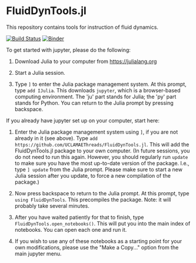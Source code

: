 # FluidDynTools.jl

This repository contains tools for instruction of fluid dynamics.

[![Build Status](https://github.com/UCLAMAEThreads/FluidDynTools.jl/actions/workflows/CI.yml/badge.svg)](https://github.com/UCLAMAEThreads/FluidDynTools.jl/actions/workflows/CI.yml)
[![Binder](https://mybinder.org/badge_logo.svg)](https://mybinder.org/v2/gh/UCLAMAEThreads/FluidDynTools.jl/HEAD)


To get started with jupyter, please do the following:

1. Download Julia to your computer from https://julialang.org

2. Start a Julia session.

3. Type `]` to enter the Julia package management system. At this prompt, type `add IJulia`. This downloads `jupyter`, which is a browser-based computing environment. The 'ju' part stands for Julia; the 'py' part stands for Python. You can return to the Julia prompt by pressing backspace.

If you already have jupyter set up on your computer, start here:

1. Enter the Julia package management system using `]`, if you are not already in it (see above). Type `add https://github.com/UCLAMAEThreads/FluidDynTools.jl`. This will add the FluidDynTools.jl package to your own computer. (In future sessions, you do not need to run this again. However, you should regularly run `update` to make sure you have the most up-to-date version of the package. I.e., type `] update` from the Julia prompt. Please make sure to start a new Julia session after you update, to force a new compilation of the package.)

2. Now press backspace to return to the Julia prompt. At this prompt, type `using FluidDynTools`. This precompiles the package. Note: it will probably take several minutes.

3. After you have waited patiently for that to finish, type `FluidDynTools.open_notebooks()`. This will put you into the main index of notebooks. You can open each one and run it.

4. If you wish to use any of these notebooks as a starting point for your own modifications, please use the "Make a Copy..." option from the main jupyter menu.
